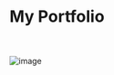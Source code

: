 # My Portfolio <br> <br>
![image](https://github.com/gagan2kaur/Portfolio/assets/100552200/56923bfa-afcf-465b-9096-9e2c4752a970)

